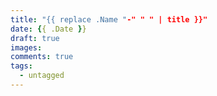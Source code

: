```yaml
---
title: "{{ replace .Name "-" " " | title }}"
date: {{ .Date }}
draft: true
images:
comments: true
tags:
  - untagged
---
```

